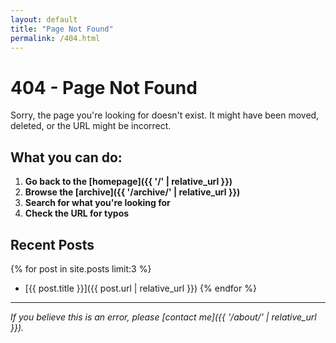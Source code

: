 ```yaml
---
layout: default
title: "Page Not Found"
permalink: /404.html
---
```


# 404 - Page Not Found

Sorry, the page you're looking for doesn't exist. It might have been moved, deleted, or the URL might be incorrect.

## What you can do:

1. **Go back to the [homepage]({{ '/' | relative_url }})**
2. **Browse the [archive]({{ '/archive/' | relative_url }})**
3. **Search for what you're looking for**
4. **Check the URL for typos**

## Recent Posts

{% for post in site.posts limit:3 %}
- [{{ post.title }}]({{ post.url | relative_url }})
{% endfor %}

---

*If you believe this is an error, please [contact me]({{ '/about/' | relative_url }}).*
